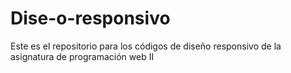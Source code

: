 # Dise-o-responsivo
Este es el repositorio para los códigos de diseño responsivo de la asignatura de programación web II
